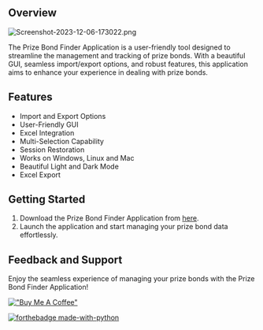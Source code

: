 ## Overview

![Screenshot-2023-12-06-173022.png](https://imgur.com/yOW866y.png)

The Prize Bond Finder Application is a user-friendly tool designed to streamline the management and tracking of prize bonds. With a beautiful GUI, seamless import/export options, and robust features, this application aims to enhance your experience in dealing with prize bonds.

## Features

- Import and Export Options
- User-Friendly GUI
- Excel Integration
- Multi-Selection Capability
- Session Restoration
- Works on Windows, Linux and Mac
- Beautiful Light and Dark Mode
- Excel Export

## Getting Started

1. Download the Prize Bond Finder Application from [here](https://github.com/abdbbdii/PrizeBondFinder/releases/tag/Release).
3. Launch the application and start managing your prize bond data effortlessly.

## Feedback and Support

Enjoy the seamless experience of managing your prize bonds with the Prize Bond Finder Application!

[!["Buy Me A Coffee"](https://www.buymeacoffee.com/assets/img/custom_images/orange_img.png)](https://www.buymeacoffee.com/abdbbdii)

[![forthebadge made-with-python](http://ForTheBadge.com/images/badges/made-with-python.svg)](https://www.python.org/)
